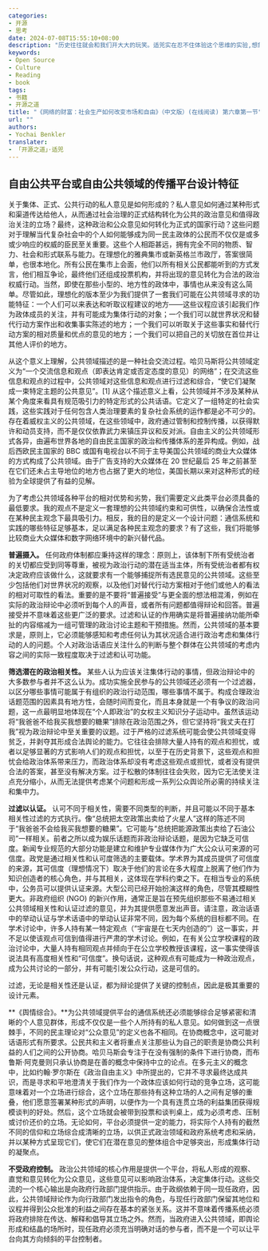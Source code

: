 ```yaml
---
categories:
- 开源
- 思考
date: 2024-07-08T15:55:10+08:00
description: "历史往往就会和我们开大大的玩笑。适兕实在忍不住体验这个思维的实验,想象虚拟的历史，于是尝试花几个月的时间翻译。Enjoy！Happy Reading～"
keywords:
- Open Source
- Culture
- Reading
- book
tags:
- 书籍
- 开源之道
title: "《网络的财富：社会生产如何改变市场和自由》（中文版）(在线阅读) 第六章第一节"
url: ""
authors:
- Yochai Benkler
translater:
- 「开源之道」·适兕
---
```


## 自由公共平台或自由公共领域的传播平台设计特征

关于集体、正式、公共行动的私人意见是如何形成的？私人意见如何通过某种形式和渠道传达给他人，从而通过社会治理的正式结构转化为公共的政治意见和值得政治关注的立场？最终，这种政治和公众意见如何转化为正式的国家行动？这些问题对于理解当代复杂社会中的个人如何能够成为同一民主政体的公民而不仅仅是或多或少响应的权威的臣民至关重要。这些个人相距甚远，拥有完全不同的物质、智力、社会和形式联系与能力。在理想化的雅典集市或新英格兰市政厅，答案很简单，也很本地化。所有公民在集市上会面，他们以所有相关公民都能听到的方式发言，他们相互争论，最终他们还组成投票机构，并将出现的意见转化为合法的政治权威行动。当然，即使在那些小型的、地方性的政体中，事情也从来没有这么简单。尽管如此，理想化的版本至少为我们提供了一套我们可能在公共领域寻求的功能特征：一个人们可以来表达和听取议程建议的地方——这些议程应该引起我们作为政体成员的关注，并有可能成为集体行动的对象；一个我们可以就世界状况和替代行动方案作出和收集事实陈述的地方；一个我们可以听取关于这些事实和替代行动方案的相对质量和优点的意见的地方；一个我们可以把自己的关切放在首位并让其他人评价的地方。

从这个意义上理解，公共领域描述的是一种社会交流过程。哈贝马斯将公共领域定义为“一个交流信息和观点（即表达肯定或否定态度的意见）的网络”；在交流这些信息和观点的过程中，公共领域对这些信息和观点进行过滤和综合，“使它们凝聚成一束特定主题的公共意见”。[1] 从这个描述意义上看，公共领域并不涉及某种从某个角度来看具有规范吸引力的特定形式的公共话语。它定义了一组特定的社会实践，这些实践对于任何包含人类治理要素的复杂社会系统的运作都是必不可少的。存在着威权主义的公共领域，在这些领域中，政府通过管制和控制传播，以获得默许和动员支持，而不是仅仅依靠武力来镇压异议和反对派。自由主义的公共领域形式各异，由遍布世界各地的自由民主国家的政治和传播体系的差异构成。例如，战后西欧民主国家的 BBC 或国有电视台以不同于主导美国公共领域的商业大众媒体的方式构成了公共领域。由于广告支持的大众媒体在 20 世纪最后 25 年之前甚至在它们还未占主导地位的地方也占据了更大的地位，美国长期以来对这种形式的经验为全球提供了有益的见解。

为了考虑公共领域各种平台的相对优势和劣势，我们需要定义此类平台必须具备的最低要求。我的观点不是定义一套理想的公共领域约束和可供性，以确保合法性或在某种民主观念下最具吸引力。相反，我的目的是定义一个设计问题：通信系统和实践的哪些特征足够基本，足以满足各种民主观念的要求？有了这些，我们将能够比较商业大众媒体和数字网络环境中的新兴替代品。

**普遍摄入。** 任何政府体制都应秉持这样的理念：原则上，该体制下所有受统治者的关切都应受到同等尊重，被视为政治行动的潜在适当主体，所有受统治者都有权决定政府应该做什么，这就要求有一个能够捕捉所有选民意见的公共领域。这些至少包括他们对世界状况的观察，以及他们对替代行动方案相对于他们或他人的看法的相对可取性的看法。重要的是不要将“普遍接受”与更全面的想法相混淆，例如在实际的政治辩论中必须听到每个人的声音，或者所有问题都值得辩论和回答。普遍接受并不意味着这些更广泛的要求。过滤和认证的作用确实是将普遍接纳功能所牵扯的内容缩减为一组可管理的政治讨论主题和干预措施。然而，公共领域的基本要求是，原则上，它必须能够感知和考虑任何认为其状况适合进行政治考虑和集体行动的人的问题。个人对政治话语应关注什么的判断与整个群体在公共领域的考虑内容之间的实际一致程度​​取决于过滤和认可功能。

**筛选潜在的政治相关性。** 某些人认为应该关注集体行动的事情，但政治辩论中的大多数参与者并不这么认为。成功实施全民参与的公共领域还必须有一个过滤器，以区分哪些事情可能属于有组织的政治行动范围，哪些事情不属于。构成合理政治话题范围的因素具有地方性，会随时间而变化，而且本身就是一个有争议的政治问题，这一点最明显地体现在“个人即政治”的女权主义知识分子运动中。虽然该运动将“我爸爸不给我买我想要的糖果”排除在政治范围之外，但它坚持将“我丈夫在打我”视为政治辩论中至关重要的议题。过于严格的过滤系统可能会使公共领域变得贫乏，并剥夺其形成合法舆论的能力。它往往会排除大量人持有的观点和担忧，或者以足够显著的方式影响人们的观点和担忧，以至于在历史背景下，这些观点和担忧会给政治体系带来压力，而政治体系却没有考虑这些观点或担忧，或者没有提供合法的答案，甚至没有解决方案。过于松散的体制往往会失败，因为它无法使关注点充分缩小，从而无法提供考虑某个问题和形成一系列公众舆论所必需的持续关注和集中力。

**过滤以认证。** 认可不同于相关性，需要不同类型的判断，并且可能以不同于基本相关性过滤的方式执行。像“总统把太空政策出卖给了火星人”这样的陈述不同于“我爸爸不会给我买我想要的糖果”。它可能与“总统把能源政策出卖给了石油公司”一样相关。前者之所以成为娱乐话题而非政治辩论话题，是因为它缺乏可信度。新闻专业规范的大部分功能是建立和维护专业媒体作为广大公众认可来源的可信度。政党是通过相关性和认可度筛选的主要载体。学术界为其成员提供了可信度的来源，其可信度（理想情况下）取决于他们的言论在多大程度上脱离了他们作为知识创造者的核心角色，并与其相关，这体现在学科约束之下。在相当专业的系统中，公务员可以提供认证来源。大型公司已经开始扮演这样的角色，尽管其模糊性更大。非政府组织 (NGO) 的新兴作用，通常正是旨在预先组织那些不易通过相关公共领域相关性和认证过滤的意见，并为其提供愿意发出声音。请注意，政治话语中的举动认证与学术话语中的举动认证非常不同，因为每个系统的目标都不同。在学术讨论中，许多人持有某一特定观点（“宇宙是在七天内创造的”）这一事实，并不足以使该观点可信到值得进行严肃的学术讨论。例如，在有关公立学校课程的政治讨论中，大量人持有相同观点并倾向于在公立学校教授该课程，这一事实使得该说法具有高度相关性和“可信度”。换句话说，这种观点有可能成为一种政治观点，成为公共讨论的一部分，并有可能引发公众行动，这是可信的。

过滤，无论是相关性还是认证，都为辩论提供了关键的控制点，因此是极其重要的设计元素。

**《舆情综合》。**为公共领域提供平台的通信系统还必须能够综合足够紧密和清晰的个人意见群体，形成不仅仅是一些个人所持有的私人意见。如何做到这一点很棘手，不同的民主理论对“公众意见”的定义也各不相同。在协商概念中，这可能对话语形式有所要求。公民共和主义者将重点关注那些认为自己的职责是协商公共利益的人们之间的公开协商。哈贝马斯会专注于在没有强制的条件下进行协商，而布鲁斯·阿克曼则只承认协商是在善的概念中保持中立的论点。在多元主义的概念中，比如约翰·罗尔斯在《政治自由主义》中所提出的，它并不寻求最终达成共识，而是寻求和平地澄清关于我们作为一个政体应该如何行动的竞争立场，这可能意味着对一个立场进行综合，这个立场在那些持有这种立场的人之间有足够的重叠，他们愿意签署某种形式的声明，以便作为一个具有连贯立场的利益集团获得规模谈判的好处。然后，这个立场就会被带到投票和谈判桌上，成为必须考虑、压制或讨价还价的立场。无论如何，平台必须提供一定的能力，将实际个人持有的截然不同的信仰和立场综合成清晰的立场，以供正式政治领域和政府系统考虑和采纳，并以某种方式呈现它们，使它们在潜在意见的整体组合中足够突出，形成集体行动的凝聚点。

**不受政府控制。** 政治公共领域的核心作用是提供一个平台，将私人形成的观察、直觉和意见转化为公众意见，这些意见可以影响政治体系，决定集体行动。这些交流的一个核心输出是向政府行政部门提供指示。由于政纲依赖于同一现任政府，因此，公共领域辩论作为向行政部门发出指令的角色，与现任行政部门保留其地位和议程并得到公众批准的利益之间存在基本的紧张关系。这并不意味着传播系统必须将政府排除在传达、解释和倡导其立场之外。然而，当政府进入公共领域，即舆论形成和结晶的场所时，现任政府必须充当明确对话的参与者，而不是一个可以让平台向其方向倾斜的平台控制者。